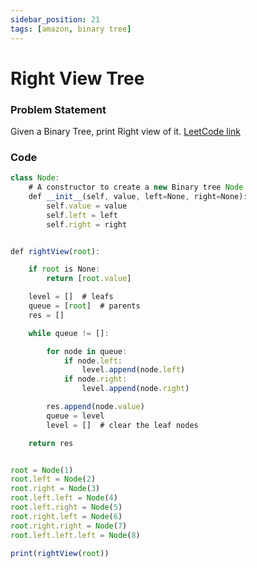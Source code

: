 ```yaml
---
sidebar_position: 21
tags: [amazon, binary tree]
---
```


# Right View Tree

### Problem Statement

Given a Binary Tree, print Right view of it.
[LeetCode link](https://leetcode.com/problems/binary-tree-right-side-view/)

<!-- <iframe width="768" height="432" src="https://miro.com/app/live-embed/o9J_l7I441E=/?moveToViewport=-2029,-243,992,463" frameBorder="0" scrolling="no" allowFullScreen></iframe> -->

### Code

```jsx title="Python Code"
class Node:
    # A constructor to create a new Binary tree Node
    def __init__(self, value, left=None, right=None):
        self.value = value
        self.left = left
        self.right = right


def rightView(root):

    if root is None:
        return [root.value]

    level = []  # leafs
    queue = [root]  # parents
    res = []

    while queue != []:

        for node in queue:
            if node.left:
                level.append(node.left)
            if node.right:
                level.append(node.right)

        res.append(node.value)
        queue = level
        level = []  # clear the leaf nodes

    return res


root = Node(1)
root.left = Node(2)
root.right = Node(3)
root.left.left = Node(4)
root.left.right = Node(5)
root.right.left = Node(6)
root.right.right = Node(7)
root.left.left.left = Node(8)

print(rightView(root))
```
